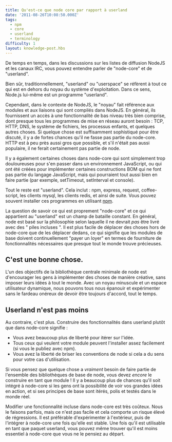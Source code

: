 ```yaml
---
title: Qu'est-ce que node core par rapport à userland
date: '2011-08-26T10:08:50.000Z'
tags:
  - npm
  - core
  - userland
  - terminology
difficulty: 1
layout: knowledge-post.hbs
---
```


De temps en temps, dans les discussions sur les listes de diffusion NodeJS et les canaux IRC, vous pouvez entendre parler de "node-core" et de "userland".

Bien sûr, traditionnellement, "userland" ou "userspace" se réfèrent à tout ce qui est en dehors du noyau du système d'exploitation. Dans ce sens, Node.js lui-même est un programme "userland".

Cependant, dans le contexte de NodeJS, le "noyau" fait référence aux modules et aux liaisons qui sont compilés dans NodeJS. En général, ils fournissent un accès à une fonctionnalité de bas niveau très bien comprise, dont presque tous les programmes de mise en réseau auront besoin : TCP, HTTP, DNS, le système de fichiers, les processus enfants, et quelques autres choses. Si quelque chose est suffisamment sophistiqué pour être discuté, il y a de fortes chances qu'il ne fasse pas partie du node-core. HTTP est à peu près aussi gros que possible, et s'il n'était pas aussi populaire, il ne ferait certainement pas partie de node.

Il y a également certaines choses dans node-core qui sont simplement trop douloureuses pour s'en passer dans un environnement JavaScript, ou qui ont été créées pour implémenter certaines constructions BOM qui ne font pas partie du langage JavaScript, mais qui pourraient tout aussi bien en faire partie (par exemple, setTimeout, setInterval et console).

Tout le reste est "userland". Cela inclut : npm, express, request, coffee-script, les clients mysql, les clients redis, et ainsi de suite. Vous pouvez souvent installer ces programmes en utilisant [npm](https://www.npmjs.com/).

La question de savoir ce qui est proprement "node-core" et ce qui appartient au "userland" est un champ de bataille constant. En général, node est basé sur la philosophie selon laquelle il ne devrait *pas* être livré avec des " piles incluses ". Il est plus facile de déplacer des choses hors de node-core que de les déplacer dedans, ce qui signifie que les modules de base doivent continuellement "payer un loyer" en termes de fourniture de fonctionnalités nécessaires que presque tout le monde trouve précieuses.

## C'est une bonne chose.

L'un des objectifs de la bibliothèque centrale minimale de node est d'encourager les gens à implémenter des choses de manière créative, sans imposer leurs idées à tout le monde. Avec un noyau minuscule et un espace utilisateur dynamique, nous pouvons tous nous épanouir et expérimenter sans le fardeau onéreux de devoir être toujours d'accord, tout le temps.

## Userland n'est pas moins

Au contraire, c'est plus. Construire des fonctionnalités dans userland plutôt que dans node-core signifie :

* Vous avez beaucoup plus de liberté pour itérer sur l'idée.
* Tous ceux qui veulent votre module peuvent l'installer assez facilement (si vous le publiez avec npm).
* Vous avez la liberté de briser les conventions de node si cela a du sens pour votre cas d'utilisation.

Si vous pensez que quelque chose a *vraiment* besoin de faire partie de l'ensemble des bibliothèques de base de node, vous devez *encore* le construire en tant que module ! Il y a beaucoup plus de chances qu'il soit intégré à node-core si les gens ont la possibilité de voir vos grandes idées en action, et si ses principes de base sont itérés, polis et testés dans le monde réel.

Modifier une fonctionnalité incluse dans node-core est très coûteux. Nous le faisons parfois, mais ce n'est pas facile et cela comporte un risque élevé de régressions. Il est préférable d'expérimenter à l'extérieur, puis de l'intégrer à node-core une fois qu'elle est stable. Une fois qu'il est utilisable en tant que paquet userland, vous pouvez même trouver qu'il est moins essentiel à node-core que vous ne le pensiez au départ.
